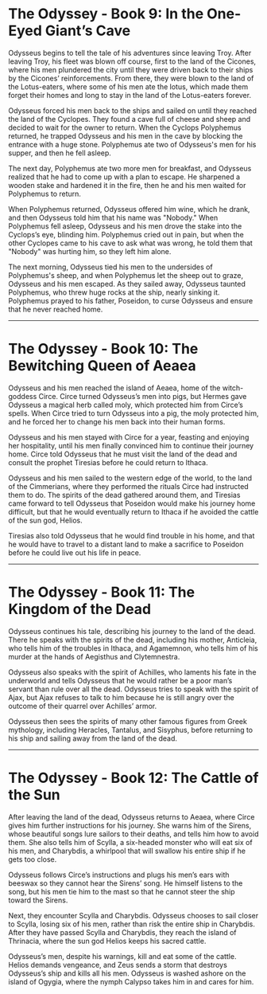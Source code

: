 
# The Odyssey - Book 9: In the One-Eyed Giant’s Cave

Odysseus begins to tell the tale of his adventures since leaving Troy. After leaving Troy, his fleet was blown off course, first to the land of the Cicones, where his men plundered the city until they were driven back to their ships by the Cicones’ reinforcements. From there, they were blown to the land of the Lotus-eaters, where some of his men ate the lotus, which made them forget their homes and long to stay in the land of the Lotus-eaters forever.

Odysseus forced his men back to the ships and sailed on until they reached the land of the Cyclopes. They found a cave full of cheese and sheep and decided to wait for the owner to return. When the Cyclops Polyphemus returned, he trapped Odysseus and his men in the cave by blocking the entrance with a huge stone. Polyphemus ate two of Odysseus's men for his supper, and then he fell asleep.

The next day, Polyphemus ate two more men for breakfast, and Odysseus realized that he had to come up with a plan to escape. He sharpened a wooden stake and hardened it in the fire, then he and his men waited for Polyphemus to return.

When Polyphemus returned, Odysseus offered him wine, which he drank, and then Odysseus told him that his name was "Nobody." When Polyphemus fell asleep, Odysseus and his men drove the stake into the Cyclops’s eye, blinding him. Polyphemus cried out in pain, but when the other Cyclopes came to his cave to ask what was wrong, he told them that "Nobody" was hurting him, so they left him alone.

The next morning, Odysseus tied his men to the undersides of Polyphemus's sheep, and when Polyphemus let the sheep out to graze, Odysseus and his men escaped. As they sailed away, Odysseus taunted Polyphemus, who threw huge rocks at the ship, nearly sinking it. Polyphemus prayed to his father, Poseidon, to curse Odysseus and ensure that he never reached home.

---

# The Odyssey - Book 10: The Bewitching Queen of Aeaea

Odysseus and his men reached the island of Aeaea, home of the witch-goddess Circe. Circe turned Odysseus’s men into pigs, but Hermes gave Odysseus a magical herb called moly, which protected him from Circe’s spells. When Circe tried to turn Odysseus into a pig, the moly protected him, and he forced her to change his men back into their human forms.

Odysseus and his men stayed with Circe for a year, feasting and enjoying her hospitality, until his men finally convinced him to continue their journey home. Circe told Odysseus that he must visit the land of the dead and consult the prophet Tiresias before he could return to Ithaca.

Odysseus and his men sailed to the western edge of the world, to the land of the Cimmerians, where they performed the rituals Circe had instructed them to do. The spirits of the dead gathered around them, and Tiresias came forward to tell Odysseus that Poseidon would make his journey home difficult, but that he would eventually return to Ithaca if he avoided the cattle of the sun god, Helios.

Tiresias also told Odysseus that he would find trouble in his home, and that he would have to travel to a distant land to make a sacrifice to Poseidon before he could live out his life in peace.

---

# The Odyssey - Book 11: The Kingdom of the Dead

Odysseus continues his tale, describing his journey to the land of the dead. There he speaks with the spirits of the dead, including his mother, Anticleia, who tells him of the troubles in Ithaca, and Agamemnon, who tells him of his murder at the hands of Aegisthus and Clytemnestra.

Odysseus also speaks with the spirit of Achilles, who laments his fate in the underworld and tells Odysseus that he would rather be a poor man’s servant than rule over all the dead. Odysseus tries to speak with the spirit of Ajax, but Ajax refuses to talk to him because he is still angry over the outcome of their quarrel over Achilles’ armor.

Odysseus then sees the spirits of many other famous figures from Greek mythology, including Heracles, Tantalus, and Sisyphus, before returning to his ship and sailing away from the land of the dead.

---

# The Odyssey - Book 12: The Cattle of the Sun

After leaving the land of the dead, Odysseus returns to Aeaea, where Circe gives him further instructions for his journey. She warns him of the Sirens, whose beautiful songs lure sailors to their deaths, and tells him how to avoid them. She also tells him of Scylla, a six-headed monster who will eat six of his men, and Charybdis, a whirlpool that will swallow his entire ship if he gets too close.

Odysseus follows Circe’s instructions and plugs his men’s ears with beeswax so they cannot hear the Sirens’ song. He himself listens to the song, but his men tie him to the mast so that he cannot steer the ship toward the Sirens.

Next, they encounter Scylla and Charybdis. Odysseus chooses to sail closer to Scylla, losing six of his men, rather than risk the entire ship in Charybdis. After they have passed Scylla and Charybdis, they reach the island of Thrinacia, where the sun god Helios keeps his sacred cattle.

Odysseus’s men, despite his warnings, kill and eat some of the cattle. Helios demands vengeance, and Zeus sends a storm that destroys Odysseus’s ship and kills all his men. Odysseus is washed ashore on the island of Ogygia, where the nymph Calypso takes him in and cares for him.

